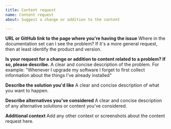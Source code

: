 ```yaml
---
title: Content request
name: Content request
about: Suggest a change or addition to the content

---
```


**URL or GitHub link to the page where you're having the issue**
Where in the documentation set can I see the problem? If it's a more general request, then at least identify the product and version. 

**Is your request for a change or addition to content related to a problem? If so, please describe.**
A clear and concise description of the problem. For example: "Whenever I upgrade my software I forget to first collect information about the things I've already installed"

**Describe the solution you'd like**
A clear and concise description of what you want to happen.

**Describe alternatives you've considered**
A clear and concise description of any alternative solutions or content you've considered.

**Additional context**
Add any other context or screenshots about the content request here.
